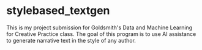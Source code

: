# stylebased_textgen
This is my project submission for Goldsmith's Data and Machine Learning for Creative Practice class. The goal of this program is to use AI assistance to generate narrative text in the style of any author.
